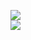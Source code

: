 [![](https://img.shields.io/badge/Made%20With-Github%20Spray-lightgrey.svg?style=for-the-badge&logo=github)](https://github.com/Annihil/github-spray#2102)  
[![](https://i.imgur.com/2DrTn0Z.gif)](https://github.com/Annihil/github-spray)